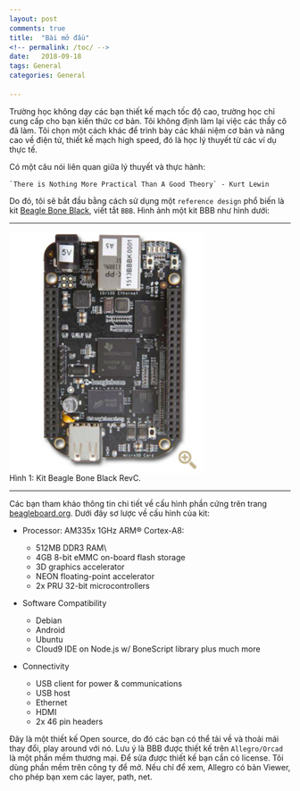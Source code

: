 ```yaml
---
layout: post
comments: true
title:  "Bài mở đầu"
<!-- permalink: /toc/ -->
date:   2018-09-18
tags: General
categories: General

---
```


Trường học không dạy các bạn thiết kế mạch tốc độ cao, trường học chỉ cung cấp cho bạn kiến thức cơ bản. Tôi không định làm lại việc các thầy cô đã làm. Tôi chọn một cách khác để trình bày các khái niệm cơ bản và nâng cao về điện tử, thiết kế mạch high speed, đó là học lý thuyết từ các ví dụ thực tế.

Có một câu nói liên quan giữa lý thuyết và thực hành:

	`There is Nothing More Practical Than A Good Theory` - Kurt Lewin

Do đó, tôi sẽ bắt đầu bằng cách sử dụng một `reference design` phổ biến là kit [Beagle Bone Black][bbb], viết tắt `BBB`. Hình ảnh một kit BBB như hình dưới:

<!-- ![BBB revC][bbb2] -->

<hr>
<div class="imgcap">
 <img src ="/assets/0_modau/bbb.jpg" align = "center" width = "350">
 <div class = "thecap"> Hình 1: Kit Beagle Bone Black RevC. </div>
</div>
<hr>

Các bạn tham khảo thông tin chi tiết về cấu hình phần cứng trên trang [beagleboard.org][bbb]. Dưới đây sơ lược về cấu hình của kit:

*	Processor: AM335x 1GHz ARM® Cortex-A8:
	- 512MB DDR3 RAM\
	- 4GB 8-bit eMMC on-board flash storage
	- 3D graphics accelerator
	- NEON floating-point accelerator
	- 2x PRU 32-bit microcontrollers

*	Software Compatibility
	- Debian
	- Android
	- Ubuntu
	- Cloud9 IDE on Node.js w/ BoneScript library plus much more

*	Connectivity
	- USB client for power & communications
	- USB host
	- Ethernet
	- HDMI
	- 2x 46 pin headers

Đây là một thiết kế Open source, do đó các bạn có thể tải về và thoải mái thay đổi, play around với nó. Lưu ý là BBB được thiết kế trên `Allegro/Orcad` là một phần mềm thương mại. Để sửa được thiết kế bạn cần có license. Tôi dùng phần mềm trên công ty để mở. Nếu chỉ để xem, Allegro có bản Viewer, cho phép bạn xem các layer, path, net.





[bbb]: https://beagleboard.org/black
[bb]: https://beagleboard.org
[bbb2]: https://beagleboard.org/static/ti/product_detail_black_lg.jpg